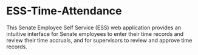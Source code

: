 ESS-Time-Attendance
===================

This Senate Employee Self Service (ESS) web application provides an intuitive interface for Senate employees to enter their time records and review their time accruals, and for supervisors to review and approve time records.
